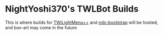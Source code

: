 # NightYoshi370's TWLBot Builds
This is where builds for [TWiLightMenu++](https://github.com/RocketRobz/TWiLightMenu) and [nds-bootstrap](https://github.com/ahezard/nds-bootstrap) will be hosted, and box-art may come in the future
